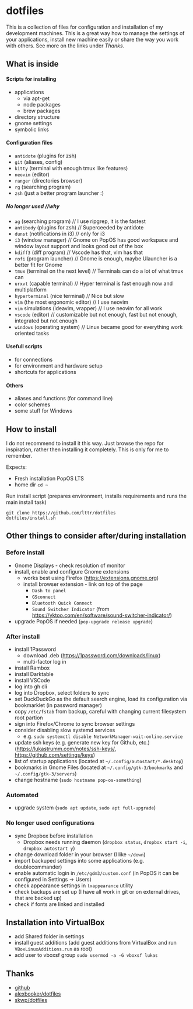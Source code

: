# dotfiles

This is a collection of files for configuration and installation of my
development machines. This is a great way how to manage the settings of your
applications, install new machine easily or share the way you work with others.
See more on the links under _Thanks_.

## What is inside

#### Scripts for installing

- applications
  - via apt-get
  - node packages
  - brew packages
- directory structure
- gnome settings
- symbolic links

#### Configuration files

- `antidote` (plugins for zsh)
- `git` (aliases, config)
- `kitty` (terminal with enough tmux like features)
- `neovim` (editor)
- `ranger` (directories browser)
- `rg` (searching program)
- `zsh` (just a better program launcher :)

##### No longer used //why

- `ag` (searching program) // I use ripgrep, it is the fastest
- `antibody` (plugins for zsh) // Superceeded by antidote
- `dunst` (notifications in i3) // only for i3
- `i3` (window manager) // Gnome on PopOS has good workspace and window layout
  support and looks good out of the box
- `kdiff3` (diff program) // Vscode has that, vim has that
- `rofi` (program launcher) // Gnome is enough, maybe Ulauncher is a better fit
  for Gnome
- `tmux` (terminal on the next level) // Terminals can do a lot of what tmux can
- `urxvt` (capable terminal) // Hyper terminal is fast enough now and
  multiplatform
- `hyperterminal` (nice terminal) // Nice but slow
- `vim` (the most ergonomic editor) // I use neovim
- `vim` simulations (ideavim, vrapper) // I use neovim for all work
- `vscode` (editor) // customizable but not enough, fast but not enough,
  integrated but not enough
- `windows` (operating system) // Linux became good for everything work oriented
  tasks

#### Usefull scripts

- for connections
- for environment and hardware setup
- shortcuts for applications

#### Others

- aliases and functions (for command line)
- color schemes
- some stuff for Windows

## How to install

I do not recommend to install it this way. Just browse the repo for inspiration,
rather then installing it completely. This is only for me to remember.

Expects:

- Fresh installation PopOS LTS
- home dir `cd ~`

Run install script (prepares environment, installs requirements and runs the
main install task)

```
git clone https://github.com/lttr/dotfiles
dotfiles/install.sh
```

## Other things to consider after/during installation

### Before install

- Gnome Displays - check resolution of monitor
- install, enable and configure Gnome extensions
  - works best using Firefox (https://extensions.gnome.org)
  - install browser extension - link on top of the page
    - `Dash to panel`
    - `GSconnect`
    - `Bluetooth Quick Connect`
    - `Sound Switcher Indicator` (from https://yktoo.com/en/software/sound-switcher-indicator/)
- upgrade PopOS if needed (`pop-upgrade release upgrade`)

### After install

- install 1Password
  - download .deb (https://1password.com/downloads/linux)
  - multi-factor log in
- install Rambox
- install Darktable
- install VSCode
- log into gh cli
- log into Dropbox, select folders to sync
- set DuckDuckGo as the default search engine, load its configuration via
  bookmarklet (in password manager)
- copy `/etc/fstab` from backup, careful with changing current filesystem root
  partion
- sign into Firefox/Chrome to sync browser settings
- consider disabling slow systemd services
  - e.g. `sudo systemctl disable NetworkManager-wait-online.service`
- update ssh keys (e.g. generate new key for Github, etc.) (https://lukastrumm.com/notes/ssh-keys/, https://github.com/settings/keys)
- list of startup applications (located at `~/.config/autostart/*.desktop`)
- bookmarks in Gnome Files (located at `~/.config/gtk-3/bookmarks` and
  `~/.config/gtk-3/servers`)
- change hostname (`sudo hostname pop-os-something`)

### Automated

- upgrade system (`sudo apt update`, `sudo apt full-upgrade`)

### No longer used configurations

- sync Dropbox before installation
  - Dropbox needs running daemon (`dropbox status`, `dropbox start -i`,
    `dropbox autostart y`)
- change download folder in your browser (I like `~/down`)
- import backuped settings into some applications (e.g. doublecommander)
- enable automatic login in `/etc/gdm3/custom.conf` (in PopOS it can be
  configured in Settings -> Users)
- check appearance settings in `lxappearance` utility
- check backups are set up (I have all work in git or on external drives, that
  are backed up)
- check if fonts are linked and installed

## Installation into VirtualBox

- add Shared folder in settings
- install guest additions (add guest additions from VirtualBox and run
  `VBoxLinuxAdditions.run` as root)
- add user to vboxsf group `sudo usermod -a -G vboxsf lukas`

## Thanks

- [github](http://dotfiles.github.io/)
- [alexbooker/dotfiles](https://github.com/alexbooker/dotfiles)
- [skwp/dotfiles](https://github.com/skwp/dotfiles)

